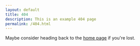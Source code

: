 ```yaml
---
layout: default
title: 404
description: This is an example 404 page
permalink: /404.html
---
```


Maybe consider heading back to the [home page] if you're lost.

[home page]: https://quaint.github.io